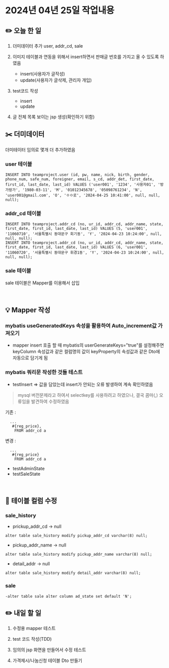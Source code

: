 # 2024년 04년 25일 작업내용

## :pencil2: 오늘 한 일
1. 더미데이터 추가
      user, addr_cd, sale

2. 이미지 테이블과 연동을 위해서 insert하면서 판매글 번호를 가지고 올 수 있도록 하였음
      - insert(사용자가 글작성)
      - update(사용자가 글삭제, 관리자 개입)

3. test코드 작성
      - insert
      - update

3. 글 전체 목록 보이는 jsp 생성(확인하기 위함)

## :scissors: 더미데이터
더미테이터 임의로 몇개 더 추가하였음

### user 테이블

```
INSERT INTO teamproject.user (id, pw, name, nick, birth, gender, phone_num, safe_num, foreigner, email, s_cd, addr_det, first_date, first_id, last_date, last_id) VALUES ('user001', '1234', '사용자01', '방가방가', '1980-03-11', 'M', '01012345678', '05098761234', 'N', 'user001@gmail.com', 'O', 'ㅇㅇ로', '2024-04-25 10:41:00', null, null, null);

```

### addr_cd 테이블

```
INSERT INTO teamproject.addr_cd (no, ur_id, addr_cd, addr_name, state, first_date, first_id, last_date, last_id) VALUES (5, 'user001', '11060710', '서울특별시 동대문구 회기동', 'Y', '2024-04-23 10:24:00', null, null, null);
INSERT INTO teamproject.addr_cd (no, ur_id, addr_cd, addr_name, state, first_date, first_id, last_date, last_id) VALUES (6, 'user001', '11060720', '서울특별시 동대문구 휘경1동', 'Y', '2024-04-23 10:24:00', null, null, null);

```

### sale 테이블

sale 테이블은 Mapper를 이용해서 삽입

<br>

## :bulb: Mapper 작성
### mybatis useGeneratedKeys 속성을 활용하여 Auto_increment값 가져오기

- mapper insert 호출 할 때 mybatis의 userGenerateKeys="true"를 설정해주면 keyColumn 속성값과 같은 컬럼명의 값이 keyProperty의 속성값과 같은 Dto에 자동으로 담기게 됨

### mybatis 쿼리문 작성한 것들 테스트
- testInsert
=> 값을 담았는데 insert가 안되는 오류 발생하여 계속 확인하였음

> mysql 버전문제라고 하여서 selectkey를 사용하려고 하였으나, 결국 콤마(,) 오류임을 발견하여 수정하였음

기존 :

      ...
       #{reg_price},
        FROM addr_cd a

변경 :

      ...
       #{reg_price}
        FROM addr_cd a


- testAdminState
- testSaleState

<br>

## :wrench: 테이블 컬럼 수정
### sale_history

- prickup_addr_cd -> null

```
alter table sale_history modify pickup_addr_cd varchar(8) null;
```

- pickup_addr_name -> null

```
alter table sale_history modify pickup_addr_name varchar(8) null;
```

- detail_addr -> null

```
alter table sale_history modify detail_addr varchar(8) null;
```

### sale

```
-alter table sale alter column ad_state set default 'N';
```

## :pencil2: 내일 할 일
1. 수정용 mapper 테스트

2. test 코드 작성(TDD)

3. 임의의 jsp 화면을 만들어서 수정 테스트

4. 가격제시/나눔신청 테이블 Dto 만들기